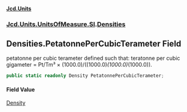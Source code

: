 #### [Jcd.Units](index 'index')
### [Jcd.Units.UnitsOfMeasure.SI](Jcd.Units.UnitsOfMeasure.SI 'Jcd.Units.UnitsOfMeasure.SI').[Densities](Densities 'Jcd.Units.UnitsOfMeasure.SI.Densities')

## Densities.PetatonnePerCubicTerameter Field

petatonne per cubic terameter defined such that: teratonne per cubic gigameter = Pt/Tm³ ×
(1000.0)/((1000.0)*(1000.0)*(1000.0)).

```csharp
public static readonly Density PetatonnePerCubicTerameter;
```

#### Field Value
[Density](Density 'Jcd.Units.UnitTypes.Density')